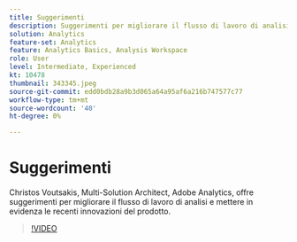 ```yaml
---
title: Suggerimenti
description: Suggerimenti per migliorare il flusso di lavoro di analisi ed evidenziare le recenti innovazioni all’interno di Adobe Analytics
solution: Analytics
feature-set: Analytics
feature: Analytics Basics, Analysis Workspace
role: User
level: Intermediate, Experienced
kt: 10478
thumbnail: 343345.jpeg
source-git-commit: edd0bdb28a9b3d065a64a95af6a216b747577c77
workflow-type: tm+mt
source-wordcount: '40'
ht-degree: 0%

---
```


# Suggerimenti

Christos Voutsakis, Multi-Solution Architect, Adobe Analytics, offre suggerimenti per migliorare il flusso di lavoro di analisi e mettere in evidenza le recenti innovazioni del prodotto.

>[!VIDEO](https://video.tv.adobe.com/v/343345/?quality=12&learn=on)
